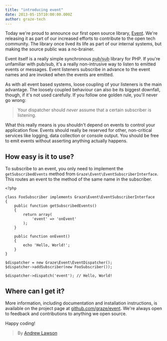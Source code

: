 ```yaml
---
title: "introducing event"
date: 2013-05-15T10:00:00.000Z
author: graze-tech
---
```


Today we're proud to announce our first open source library, [Event][event]. We're releasing it as part of our increased efforts to contribute to the open tech community. The library once lived its life as part of our internal systems, but making the source public was a no-brainer.

Event itself is a really simple synchronous <abbr title="Publish/Subscribe">pub/sub</abbr> library for PHP. If you're unfamiliar with pub/sub, it's a really non-intrusive way to listen to emitted events or messages. Event listeners subscribe in advance to the event names and are invoked when the events are emitted.

As with all event based systems, loose coupling of your listeners is the main advantage. The loosely coupled behaviour can also be its biggest downfall, though, if it's not used carefully. If you follow one golden rule, you'll never go wrong:

> Your dispatcher should *never* assume that a certain subscriber is listening.

What this really means is you shouldn't depend on events to control your application flow. Events should really be reserved for other, non-critical services like logging, data collection or console output. You should be free to emit events without asserting anything actually happens.


## How easy is it to use? ##
To subscribe to an event, you only need to implement the `getSubscribedEvents` method from `Graze\Event\EventSubscriberInterface`. This routes an event to the method of the same name in the subscriber.

<?prettify?>
    <?php

    class FooSubscriber implements Graze\Event\EventSubscriberInterface
    {
        public function getSubscribedEvents()
        {
            return array(
                'event' => 'onEvent'
            );
        }

        public function onEvent()
        {
            echo 'Hello, World!';
        }
    }

    $dispatcher = new Graze\Event\EventDispatcher();
    $dispatcher->addSubscriber(new FooSubscriber());

    $dispatcher->dispatch('event'); // Hello, World!


## Where can I get it? ##
More information, including documentation and installation instructions, is available on the project page at [github.com/graze/event][event]. We're always open to feedback and contributions to anything we open source.

Happy coding!

<!-- Links -->
[event]:  http://github.com/graze/event

> By [Andrew Lawson](https://github.com/adlawson)
